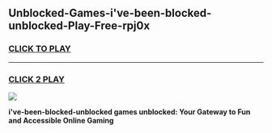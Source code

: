 
## Unblocked-Games-i've-been-blocked-unblocked-Play-Free-rpj0x
<h3>
<a href="https://premium76.site?title=i've-been-blocked-unblocked&ref=12A">CLICK TO PLAY</a></h3>
<hr>

<h3>
<a href="https://premium76.site?title=i've-been-blocked-unblocked&ref=12A">CLICK 2 PLAY</a>
  
</h3>

<a href="https://premium76.site?title=i've-been-blocked-unblocked&ref=12A"><img src="https://clearcache.store/games.png"></a>


**i've-been-blocked-unblocked games unblocked: Your Gateway to Fun and Accessible Online Gaming**
